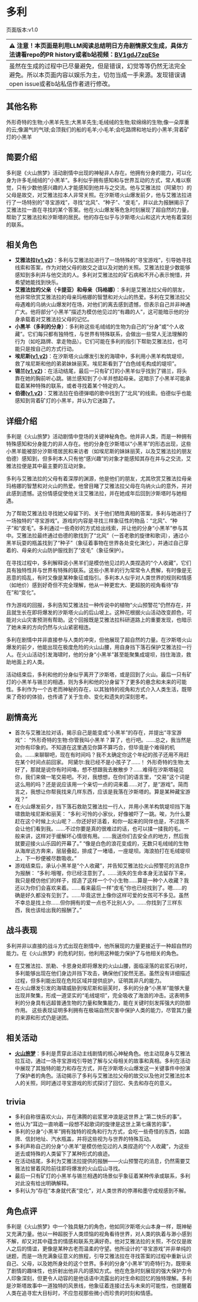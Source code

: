 # 多利
页面版本:v1.0
 

| :warning: 注意！本页面是利用LLM阅读总结明日方舟剧情原文生成，具体方法请看repo的PR history或者b站视频：[BV1gdJ7zqESe](https://www.bilibili.com/video/BV1gdJ7zqESe/)         |
|:----------------------------|
| 虽然在生成的过程中已尽量避免，但是错误，幻觉等等仍然无法完全避免。所以本页面内容以娱乐为主，切勿当成一手来源。发现错误请open issue或者b站私信作者进行修改。|



## 其他名称
外形奇特的生物;小黑羊先生;大黑羊先生;毛绒绒的生物;软绵绵的生物;像一朵厚重的云;像漏气的气球;会顶我们的船的毛羊;小毛羊;会吃路牌和地址的小黑羊;背着矿灯的小黑羊
## 简要介绍
多利是《火山旅梦》活动剧情中出现的神秘非人存在。他拥有分身的能力，可以化身为许多毛绒绒的“小黑羊”。多利似乎拥有感知和与世界互动的方式，常人难以察觉，只有少数他感兴趣的人才能感知到他并与之交流。他与艾雅法拉（阿黛尔）的父母是故交，对艾雅法拉本人非常关照。在汐斯塔火山爆发前夕，他与艾雅法拉进行了一场特别的“寻宝游戏”，寻找“北风”、“种子”、“皮毛”，并以此为报酬揭示了艾雅法拉一直在寻找的某个答案。他在火山爆发等危急时刻展现了超自然的力量，帮助了艾雅法拉和汐斯塔的居民。他的存在似乎与汐斯塔火山和这片大地有着深刻的联系。
## 相关角色
-   **艾雅法拉([v1](char_180_amgoat.md),[v2](../char_v3/char_180_amgoat.md))**：多利与艾雅法拉进行了一场特殊的“寻宝游戏”，引导她寻找线索和答案，作为对她父母的故交之谊以及对她的关照。艾雅法拉是少数能够感知到多利并与他交流的人。多利对艾雅法拉的矿石病和不开心表示惋惜，并希望她能找到快乐。
-   **艾雅法拉的父亲（卡提亚）和母亲（玛格娜）**：多利是艾雅法拉父母的朋友，他非常欣赏艾雅法拉的母亲玛格娜的智慧和对火山的热爱。多利在艾雅法拉父母遇难的乌纳火山爆发时在场，对他们的离去感到遗憾，但表示自己并非神通广大。他将部分“小黑羊”描述为模仿他见过的“有趣的人”，这可能暗示他的分身承载着对艾雅法拉父母的记忆。
-   **小黑羊（多利的分身）**：多利称这些毛绒绒的生物为自己的“分身”或“个人收藏”。它们每只都有独特性，与世界有特殊联系，会做出一些常人无法理解的行为（如吃路牌、拿走物品）。它们可能在多利的指引下帮助艾雅法拉，也可能只是按自己的方式行动。
-   **埃尼斯([v1](extended_char_ai_ni_si.md),[v2](../char_v3/extended_char_ai_ni_si.md))**：在汐斯塔火山爆发引发的海啸中，多利用小黑羊构筑堤坝，救了埃尼斯和他的弟弟妹妹丽芙。埃尼斯看到了“白色绒毛构成的堤坝”。
-   **锡兰([v1](char_348_ceylon.md),[v2](../char_v3/char_348_ceylon.md))**：在活动结尾，最后一只有矿灯的小黑羊似乎找到了锡兰，将头靠在她的胸前听心跳。锡兰感知到了小羊并想起母亲。这暗示了小黑羊可能承载着某种特殊的联系，或者寻找着某个特定的人。
-   **伯德([v1](extended_char_bo_de.md),[v2](../char_v3/extended_char_bo_de.md))**：艾雅法拉在伯德弹唱的歌中找到了“北风”的线索。伯德似乎也能感知到背着矿灯的小黑羊，并认为它迷路了。
## 详细介绍
多利是《火山旅梦》活动剧情中登场的关键神秘角色。他并非人类，而是一种拥有特殊感知和分身能力的非人存在。他的分身在汐斯塔以“小黑羊”的形态出现，这些小黑羊能被部分汐斯塔居民和来访者（如埃尼斯的妹妹丽芙，以及艾雅法拉的朋友伯德）感知到，但多利本人只有他“感兴趣”的对象才能感知其存在并与之交流，艾雅法拉便是其中最主要的互动对象。

多利与艾雅法拉的父母有着深厚的渊源，他是他们的朋友，尤其欣赏艾雅法拉母亲玛格娜的智慧和对火山的热爱。他曾目睹了艾雅法拉父母在乌纳火山的意外，并对此感到遗憾。这份情感促使他关注艾雅法拉，并在她成年后回到汐斯塔时与她相遇。

为了帮助艾雅法拉寻找她父母留下的、关于他们牺牲真相的答案，多利与她进行了一场独特的“寻宝游戏”。游戏的内容是寻找三样象征性的物品：“北风”、“种子”和“皮毛”。多利通过一些奇妙的方式给出线索，并让他的分身“小黑羊”参与其中。艾雅法拉最终通过伯德的歌找到了“北风”（一首老歌的旋律和歌词），通过小黑羊玩耍的瓶盖找到了“种子”（象征着事物在世界各处变化演化），并通过自己穿着的、母亲的火山防护服找到了“皮毛”（象征保护）。

在寻找过程中，多利解释说小黑羊们是模仿他见过的人类捏造的“个人收藏”，它们具有独特性并与世界有特殊的联系。这些小黑羊的行为常常令人费解，有时像是无恶意的捣乱，有时又像是某种象征或指引。多利本人似乎对人类世界的规则和情感（如地价）感到好奇但不完全理解，他从一种更宏大、更超脱的视角看待“存在”和“变化”。

作为游戏的回报，多利告知艾雅法拉一种传说中的植物“火山预警花”仍然存在，并且就生长在即将爆发的汐斯塔火山的后山坡上。这种花根据火山活动改变颜色，可能对火山灾害预测有帮助。这个回报既是艾雅法拉科研道路上的重要发现，也暗示了她未来的方向仍然与火山紧密相连。

多利在剧情中并非直接参与人类的冲突，但他展现了超自然的力量。在汐斯塔火山爆发的前夕，他能出现在极度危险的火山山腰，用自身挡下落石保护艾雅法拉一行人。在火山活动引发海啸时，他的分身“小黑羊”甚至能聚集成堤坝，挡住海浪，救助地面上的人类。

活动结束后，多利和他的分身似乎离开了汐斯塔，或是回到了火山。最后一只有矿灯的小黑羊与锡兰的相遇，则为多利和他的分身留下了更多的悬念和未来的可能性。多利作为一个古老而神秘的存在，以其独特的视角和方式介入人类生活，既带来了奇妙的体验，也传递了关于生命、变化和遗失的深刻思考。
## 剧情高光
- 首次与艾雅法拉对话，揭示自己是能变成“小黑羊”的存在，并提出“寻宝游戏”：
    “外形奇特的生物:你管我叫小黑羊？算了，也行吧。......总之，我当然是对你有印象的。不知道在这里遇见你算不算巧合，但毕竟是个难得的机会。......来聊聊吧，现在有时间吗？我不太确定你这个年纪的孩子还用不用赶在某个时间点前回家。
    阿黛尔:我已经不是小孩子了......！
    外形奇特的生物:太好了，那就是说你有时间咯，想不想跟我去散散步？......难得在汐斯塔碰见你，我们来做一笔交易吧。不对，我想想，在你们的语言里，“交易”这个词是这么用的吗？还是说应该用一个亲切一点的词来着......对了，是“游戏”。简而言之，我想让你帮我找来几样东西，应该是我落在汐斯塔的。算是某种藏宝游戏？”
- 在火山爆发前夕，挡下落石救助艾雅法拉一行人，并用小黑羊构筑堤坝挡下海啸救助埃尼斯和丽芙：
    “多利:可怜的小家伙，好像被吓了一跳。唉，为什么要赶在这个时候上火山呢？...你还好好活着，和你一起来的同伴也是，不过我不会让他们看到我。......不过你要是真的很难过的话，也可以揉一揉我的毛。一般来讲，这样对于缓解坏心情很有用。......我送你们去安全点的地方，然后我就要迎接火山乐园的开幕了。”
    “像是白色的浪花变成的，无数只毛绒绒的生物从海岸远方奔来，层层叠起，排成了一堵墙，一座堤坝。海浪拍打在毛绒堤坝上，下一秒便被尽数吸收。”
- 游戏结束后，承认小黑羊是“个人收藏”，并告知艾雅法拉火山预警花的消息作为报酬：
    “多利:哦喔，你已经注意到了。......消失的生命本身无法留存下来，我只是模仿他们的样子，捏造了这样一个个小生物......算是一种个人收藏？我还以为你们会喜欢来着。......看来最后一样“皮毛”你也已经找到了。嗯......的确是好久都没有见到了。......毕竟这世上像你这样可爱的女孩可不多见。虽然不幸总是找上你......但你拥有的爱一点也不比别人少。......你找到了三样东西，我也该给出我的报酬了。”
## 战斗表现
多利并非以直接的战斗方式出现在剧情中，他所展现的力量更接近于一种超自然的能力。在《火山旅梦》的危机时刻，他利用这种能力保护了与他相关的角色。
- 在艾雅法拉、凯勒、卡恩身处即将爆发的火山山腰，面临滚落的岩浆石块时，多利能够出现在他们身边并挡下攻击，确保他们安然无恙。虽然没有详细描述过程，但多利能出现在危险区域并提供庇护，证明其非凡的能力。
- 在火山爆发引发的海啸威胁到埃尼斯和丽芙时，多利的分身“小黑羊”能够大量出现并聚集，形成一道坚实的“毛绒堤坝”，完全吸收了海浪的冲击。这表明多利的分身具有远超普通生物的力量和聚集能力，能在关键时刻发挥强大的防御作用。
这些表现证明多利拥有在极端自然灾害中保护人类的能力，尽管其力量的来源和形式仍是谜团。
## 相关活动
-   **[火山旅梦](../stories/act27side.md)**：多利是贯穿此活动主线剧情的核心神秘角色。他主动现身与艾雅法拉互动，通过一场寻宝游戏引导她了解与父母相关的故事和真相。多利在活动中展现了其独特的能力和存在方式，并在汐斯塔火山爆发这一关键事件中扮演了保护者的角色。活动揭示了多利与艾雅法拉父母的故交以及他对艾雅法拉本人的关照，同时通过寻宝游戏的形式探讨了回忆、失去和存在的意义。
## trivia
- 多利自称很喜欢火山，并在沸腾的岩浆里冲浪是这世界上“第二快乐的事”。
- 他认为“耳边一直响着一段想不起歌词的旋律是这世上第七痛苦的事”。
- 多利的分身“小黑羊”拥有独特的视角和行为方式，会吃一些奇怪的东西，如路牌、信封地址、汽水瓶盖，并将这些视为与世界的特殊互动。
- 多利声称自己的分身“小黑羊”是模仿他见过的人类捏造的“个人收藏”，为这些逝去或特殊的人类留下了某种形式的痕迹。
- 在活动结尾，多利为艾雅法拉提供的报酬——火山预警花的消息，仍然需要艾雅法拉冒着风险前往即将爆发的火山后山寻找。
- 最后一只有矿灯的小黑羊与锡兰相遇的场景似乎象征着某种传承或联系，多利对此没有给出明确解释。
- 多利认为“存在”本身就代表“变化”，对人类世界的停滞和墨守成规感到不解。
## 角色点评
多利是《火山旅梦》中一个独具魅力的角色，他如同汐斯塔火山本身一样，既神秘又充满力量。他以一种超脱于人类烦恼的视角看待世界，对人类的执着与渺小感到不解，却又对其中蕴含的情感和联系充满好奇。他对艾雅法拉的关照，不仅仅是故人之后的情谊，更像是某种古老而温柔的守望。他所设计的“寻宝游戏”并非单纯的谜题，而是一场充满象征意义的旅程，引导艾雅法拉在寻找答案的过程中重新认识自己、父母，以及她所身处的这个世界。多利的分身“小黑羊”的奇特行为，既带来了剧情的趣味性，也折射出他非凡的感知方式。他在危急时刻展现的强大保护力令人印象深刻，但更令人动容的是他话语中流露出的对生命和回忆的独特理解。多利是汐斯塔故事中一道独特的风景线，他象征着连接过去与未来的可能性，也提醒着人类在追寻宏大目标时，不应忽视那些微小而珍贵的时刻和情感。